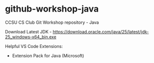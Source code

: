 # github-workshop-java
CCSU CS Club Git Workshop repository  - Java

Download Latest JDK - https://download.oracle.com/java/25/latest/jdk-25_windows-x64_bin.exe

Helpful VS Code Extensions: 
- Extension Pack for Java (Microsoft)